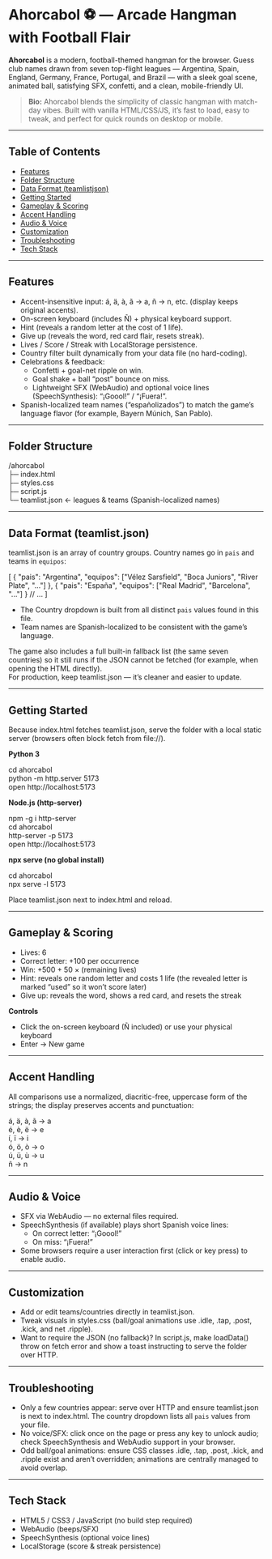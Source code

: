 # Ahorcabol ⚽ — Arcade Hangman with Football Flair

**Ahorcabol** is a modern, football-themed hangman for the browser. Guess club names drawn from seven top-flight leagues — Argentina, Spain, England, Germany, France, Portugal, and Brazil — with a sleek goal scene, animated ball, satisfying SFX, confetti, and a clean, mobile-friendly UI.

> **Bio:** Ahorcabol blends the simplicity of classic hangman with match-day vibes. Built with vanilla HTML/CSS/JS, it’s fast to load, easy to tweak, and perfect for quick rounds on desktop or mobile.

---

## Table of Contents
- [Features](#features)
- [Folder Structure](#folder-structure)
- [Data Format (teamlistjson)](#data-format-teamlistjson)
- [Getting Started](#getting-started)
- [Gameplay & Scoring](#gameplay--scoring)
- [Accent Handling](#accent-handling)
- [Audio & Voice](#audio--voice)
- [Customization](#customization)
- [Troubleshooting](#troubleshooting)
- [Tech Stack](#tech-stack)

---

## Features

- Accent-insensitive input: á, ä, à, ã → a, ñ → n, etc. (display keeps original accents).
- On-screen keyboard (includes Ñ) + physical keyboard support.
- Hint (reveals a random letter at the cost of 1 life).
- Give up (reveals the word, red card flair, resets streak).
- Lives / Score / Streak with LocalStorage persistence.
- Country filter built dynamically from your data file (no hard-coding).
- Celebrations & feedback:
  - Confetti + goal-net ripple on win.
  - Goal shake + ball “post” bounce on miss.
  - Lightweight SFX (WebAudio) and optional voice lines (SpeechSynthesis): “¡Goool!” / “¡Fuera!”.
- Spanish-localized team names (“españolizados”) to match the game’s language flavor (for example, Bayern Múnich, San Pablo).

---

## Folder Structure

/ahorcabol  
├─ index.html  
├─ styles.css  
├─ script.js  
└─ teamlist.json   ← leagues & teams (Spanish-localized names)

---

## Data Format (teamlist.json)

teamlist.json is an array of country groups. Country names go in `pais` and teams in `equipos`:

[
  {
    "pais": "Argentina",
    "equipos": ["Vélez Sarsfield", "Boca Juniors", "River Plate", "..."]
  },
  {
    "pais": "España",
    "equipos": ["Real Madrid", "Barcelona", "..."]
  }
  // ...
]

- The Country dropdown is built from all distinct `pais` values found in this file.  
- Team names are Spanish-localized to be consistent with the game’s language.

The game also includes a full built-in fallback list (the same seven countries) so it still runs if the JSON cannot be fetched (for example, when opening the HTML directly).  
For production, keep teamlist.json — it’s cleaner and easier to update.

---

## Getting Started

Because index.html fetches teamlist.json, serve the folder with a local static server (browsers often block fetch from file://).

**Python 3**

cd ahorcabol  
python -m http.server 5173  
open http://localhost:5173

**Node.js (http-server)**

npm -g i http-server  
cd ahorcabol  
http-server -p 5173  
open http://localhost:5173

**npx serve (no global install)**

cd ahorcabol  
npx serve -l 5173

Place teamlist.json next to index.html and reload.

---

## Gameplay & Scoring

- Lives: 6  
- Correct letter: +100 per occurrence  
- Win: +500 + 50 × (remaining lives)  
- Hint: reveals one random letter and costs 1 life (the revealed letter is marked “used” so it won’t score later)  
- Give up: reveals the word, shows a red card, and resets the streak

**Controls**

- Click the on-screen keyboard (Ñ included) or use your physical keyboard  
- Enter → New game

---

## Accent Handling

All comparisons use a normalized, diacritic-free, uppercase form of the strings; the display preserves accents and punctuation:

á, ä, à, ã → a  
é, è, ë → e  
í, ï → i  
ó, ö, ò → o  
ú, ü, ù → u  
ñ → n

---

## Audio & Voice

- SFX via WebAudio — no external files required.  
- SpeechSynthesis (if available) plays short Spanish voice lines:  
  - On correct letter: “¡Goool!”  
  - On miss: “¡Fuera!”  
- Some browsers require a user interaction first (click or key press) to enable audio.

---

## Customization

- Add or edit teams/countries directly in teamlist.json.  
- Tweak visuals in styles.css (ball/goal animations use .idle, .tap, .post, .kick, and net .ripple).  
- Want to require the JSON (no fallback)? In script.js, make loadData() throw on fetch error and show a toast instructing to serve the folder over HTTP.

---

## Troubleshooting

- Only a few countries appear: serve over HTTP and ensure teamlist.json is next to index.html. The country dropdown lists all `pais` values from your file.  
- No voice/SFX: click once on the page or press any key to unlock audio; check SpeechSynthesis and WebAudio support in your browser.  
- Odd ball/goal animations: ensure CSS classes .idle, .tap, .post, .kick, and .ripple exist and aren’t overridden; animations are centrally managed to avoid overlap.

---

## Tech Stack

- HTML5 / CSS3 / JavaScript (no build step required)  
- WebAudio (beeps/SFX)  
- SpeechSynthesis (optional voice lines)  
- LocalStorage (score & streak persistence)
